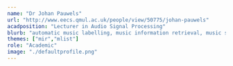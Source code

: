 ```yaml
---
name: "Dr Johan Pauwels"
url: "http://www.eecs.qmul.ac.uk/people/view/50775/johan-pauwels"
acadposition: "Lecturer in Audio Signal Processing"
blurb: "automatic music labelling, music information retrieval, music signal processing, machine learning for audio, chord/key/structure (joint) estimation, instrument identification, multi-track/channel audio, music transcription, graphical models, big data science"
themes: ["mir","mlist"]
role: "Academic"
image: "./defaultprofile.png"
---
```

